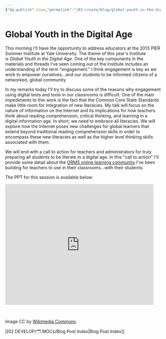 ```yaml
---
{"dg-publish":true,"permalink":"/03-create/blog/global-youth-in-the-digital-age/","title":"Global Youth in the Digital Age","tags":["literacy","new-literacies","orms","technology"]}
---
```


# Global Youth in the Digital Age

This morning I'll have the opportunity to address educators at the 2013 PIER Summer Institute at Yale University. The theme of this year's Institute is _Global Youth in the Digital Age_. One of the key components in the materials and threads I've seen coming out of the Institute includes an understanding of the term "engagement." I think engagement is key as we work to empower ourselves...and our students to be informed citizens of a networked, global community.

In my remarks today I'll try to discuss some of the reasons why engagement using digital texts and tools in our classrooms is difficult. One of the main impediments to this work is the fact that the Common Core State Standards make little room for integration of new literacies. My talk will focus on the nature of information on the Internet and its implications for how teachers think about reading comprehension, critical thinking, and learning in a digital information age. In short, we need to embrace all literacies. We will explore how the Internet poses new challenges for global learners that extend beyond traditional reading comprehension skills in order to encompass these new literacies as well as the higher level thinking skills associated with them.

We will end with a call to action for teachers and administrators for truly preparing all students to be literate in a digital age. In this "call to action" I'll provide some detail about the [ORMS online learning community](https://sites.google.com/site/ormsmodel/) I've been building for teachers to use in their classrooms...with their students.

The PPT for this session is available below:

<iframe src="https://docs.google.com/presentation/d/14PxJ52pXi7VyFRX-1lJVOlsiDQ8DL7bobAw6L2v06Pg/embed?start=false&amp;loop=false&amp;delayms=3000" height="389" width="480" allowfullscreen="true" frameborder="0"></iframe>

 

Image CC by [Wikimedia Commons](http://commons.wikimedia.org/wiki/File:Global_Digital_Elevation_Model.jpg).

[[02 DEVELOP/🗂️ MOCs/Blog Post Index\|Blog Post Index]]